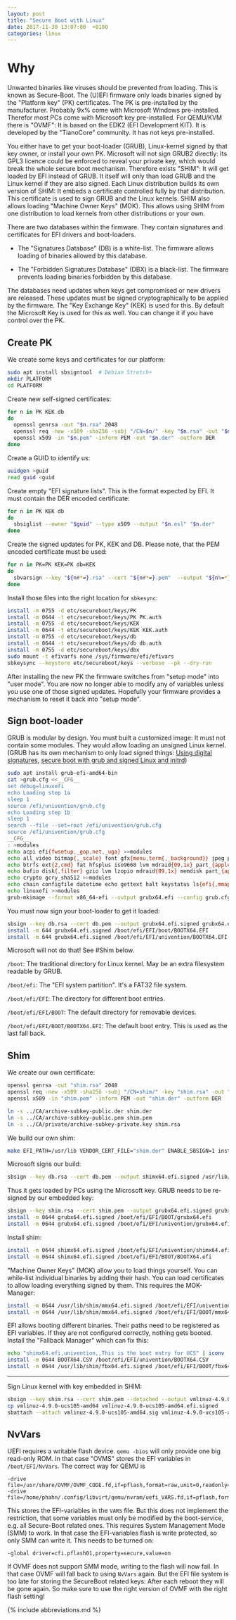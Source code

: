 ```yaml
---
layout: post
title: "Secure Boot with Linux"
date: 2017-11-30 13:07:00  +0100
categories: linux
---
```


Why
===
Unwanted binaries like viruses should be prevented from loading.
This is known as Secure-Boot.
The (U)EFI firmware only loads binaries signed by the "Platform key" (PK) certificates.
The PK is pre-installed by the manufacturer.
Probably 9x% come with Microsoft Windows pre-installed.
Therefor most PCs come with Microsoft key pre-installed.
For QEMU/KVM there is "OVMF":
It is based on the EDK2 (EFI Development KIT).
It is developed by the "TianoCore" community.
It has not keys pre-installed.

You either have to get your boot-loader (GRUB), Linux-kernel signed by that key owner, or install your own PK.
Microsoft will not sign GRUB2 directly:
Its GPL3 licence could be enforced to reveal your private key, which would break the whole secure boot mechanism.
Therefore exists "SHIM":
It will get loaded by EFI instead of GRUB.
It itself will only than load GRUB and the Linux kernel if they are also signed.
Each Linux distribution builds its own version of SHIM:
It embeds a certificate controlled fully by that distribution.
This certificate is used to sign GRUB and the Linux kernels.
SHIM also allows loading "Machine Owner Keys" (MOK).
This allows using SHIM from one distribution to load kernels from other distributions or your own.

There are two databases within the firmware.
They contain signatures and certificates for EFI drivers and boot-loaders.

* The "Signatures Database" (DB) is a white-list.
  The firmware allows loading of binaries allowed by this database.

* The "Forbidden Signatures Database" (DBX) is a black-list.
  The firmware prevents loading binaries forbidden by this database.

The databases need updates when keys get compromised or new drivers are released.
These updates must be signed cryptographically to be applied by the firmware.
The "Key Exchange Key" (KEK) is used for this.
By default the Microsoft Key is used for this as well.
You can change it if you have control over the PK.

Create PK
---------
We create some keys and certificates for our platform:

```bash
sudo apt install sbsigntool  # Debian Stretch+
mkdir PLATFORM
cd PLATFORM
```

Create new self-signed certificates:

```bash
for n in PK KEK db
do
  openssl genrsa -out "$n.rsa" 2048
  openssl req -new -x509 -sha256 -subj "/CN=$n/" -key "$n.rsa" -out "$n.pem" -days 7300
  openssl x509 -in "$n.pem" -inform PEM -out "$n.der" -outform DER
done
```

Create a GUID to identify us:

```bash
uuidgen >guid
read guid <guid
```

Create empty "EFI signature lists".
This is the format expected by EFI.
It must contain the DER encoded certificate:

```bash
for n in PK KEK db
do
  sbsiglist --owner "$guid" --type x509 --output "$n.esl" "$n.der"
done
```

Create the signed updates for PK, KEK and DB.
Please note, that the PEM encoded certificate must be used:

```bash
for n in PK=PK KEK=PK db=KEK
do
  sbvarsign --key "${n#*=}.rsa" --cert "${n#*=}.pem"  --output "${n%=*}.auth" "${n%=*}" "${n%=*}.esl"
done
```

Install those files into the right location for `sbkesync`:

```bash
install -m 0755 -d etc/secureboot/keys/PK
install -m 0644 -t etc/secureboot/keys/PK PK.auth
install -m 0755 -d etc/secureboot/keys/KEK
install -m 0644 -t etc/secureboot/keys/KEK KEK.auth
install -m 0755 -d etc/secureboot/keys/db
install -m 0644 -t etc/secureboot/keys/db db.auth
install -m 0755 -d etc/secureboot/keys/dbx
sudo mount -t efivarfs none /sys/firmware/efi/efivars
sbkeysync --keystore etc/secureboot/keys --verbose --pk --dry-run
```

After installing the new PK the firmware switches from "setup mode" into "user mode".
You are now no longer able to modify any of variables unless you use one of those signed updates.
Hopefully your firmware provides a mechanism to reset it back into "setup mode".

Sign boot-loader
----------------
GRUB is modular by design.
You must built a customized image:
It must not contain some modules.
They would allow loading an unsigned Linux kernel.
(GRUB has its own mechanism to only load signed things: [Using digital signatures](https://www.gnu.org/software/grub/manual/grub/html_node/Using-digital-signatures.html#Using-digital-signatures), [secure boot with grub and signed Linux and initrd](https://ruderich.org/simon/notes/secure-boot-with-grub-and-signed-linux-and-initrd))

```bash
sudo apt install grub-efi-amd64-bin
cat >grub.cfg <<__CFG__
set debug=linuxefi
echo Loading step 1a
sleep 1
source /efi/univention/grub.cfg
echo Loading step 1b
sleep 1
search --file --set=root /efi/univention/grub.cfg
source /efi/univention/grub.cfg
__CFG__
: >modules
echo acpi efi{fwsetup,_gop,net,_uga} >>modules
echo all_video bitmap{,_scale} font gfx{menu,term{,_background}} jpeg png video{,_bochs,_cirrus,_colors,_fb} >>modules
echo btrfs ext{2,cmd} fat hfsplus iso9660 lvm mdraid{09,1x} part_{apple,gpt,msdos} >>modules
echo bufio disk{,filter} gzio lvm lzopio mdraid{09,1x} memdisk part_{apple,gpt,msdos} search{,_fs_{file,uuid},_label} >>modules
echo crypto gcry_sha512 >>modules
echo chain configfile datetime echo gettext halt keystatus ls{efi{,mmap,systab},sal} loadenv minicmd mmap net normal {password_,}pbkdf2 priority_queue reboot relocator sleep terminal test trig true >>modules
echo linuxefi >>modules
grub-mkimage --format x86_64-efi --output grubx64.efi --config grub.cfg --directory /usr/lib/grub/x86_64-efi --prefix /efi/boot $(<modules)
```

You must now sign your boot-loader to get it loaded:

```bash
sbsign --key db.rsa --cert db.pem --output grubx64.efi.signed grubx64.efi
install -m 644 grubx64.efi.signed /boot/efi/EFI/boot/BOOTX64.EFI
install -m 644 grubx64.efi.signed /boot/efi/EFI/univention/BOOTX64.EFI
```

Microsoft will not do that!
See #Shim below.

`/boot`:
	The traditional directory for Linux kernel.
	May be an extra filesystem readable by GRUB.

`/boot/efi`:
	The "EFI system partition".
	It's a FAT32 file system.

`/boot/efi/EFI`:
	The directory for different boot entries.

`/boot/efi/EFI/BOOT`:
	The default directory for removable devices.

`/boot/efi/EFI/BOOT/BOOTX64.EFI`:
	The default boot entry.
	This is used as the last fall back.

Shim
----
We create our own certificate:

```bash
openssl genrsa -out "shim.rsa" 2048
openssl req -new -x509 -sha256 -subj "/CN=shim/" -key "shim.rsa" -out "shim.pem" -days 7300
openssl x509 -in "shim.pem" -inform PEM -out "shim.der" -outform DER

ln -s ../CA/archive-subkey-public.der shim.der
ln -s ../CA/archive-subkey-public.pem shim.pem
ln -s ../CA/private/archive-subkey-private.key shim.rsa
```

We build our own shim:

```bash
make EFI_PATH=/usr/lib VENDOR_CERT_FILE="shim.der" ENABLE_SBSIGN=1 install-as-data
```

Microsoft signs our build:

```bash
sbsign --key db.rsa --cert db.pem --output shimx64.efi.signed /usr/lib/shim/shimx64.efi
```

Thus it gets loaded by PCs using the Microsoft key.
GRUB needs to be re-signed by our embedded key:

```bash
sbsign --key shim.rsa --cert shim.pem --output grubx64.efi.signed grubx64.efi
install -m 0644 grubx64.efi.signed /boot/efi/EFI/BOOT/grubx64.efi
install -m 0644 grubx64.efi.signed /boot/efi/EFI/univention/grubx64.efi
```

Install shim:

```bash
install -m 0644 shimx64.efi.signed /boot/efi/EFI/univention/shimx64.efi
install -m 0644 shimx64.efi.signed /boot/efi/EFI/BOOT/BOOTX64.efi
```

"Machine Owner Keys" (MOK) allow you to load things yourself.
You can while-list individual binaries by adding their hash.
You can load certificates to allow loading everything signed by them.
This requires the MOK-Manager:

```bash
install -m 0644 /usr/lib/shim/mmx64.efi.signed /boot/efi/EFI/univention/mmx64.efi
install -m 0644 /usr/lib/shim/mmx64.efi.signed /boot/efi/EFI/BOOT/mmx64.efi
```

EFI allows booting different binaries.
Their paths need to be registered as EFI variables.
If they are not configured correctly, nothing gets booted.
Install the "Fallback Manager" which can fix this:

```bash
echo "shimx64.efi,univention,,This is the boot entry for UCS" | iconv -t UCS-2LE >BOOTX64.CSV
install -m 0644 BOOTX64.CSV /boot/efi/EFI/univention/BOOTX64.CSV
install -m 0644 /usr/lib/shim/fbx64.efi.signed /boot/efi/EFI/BOOT/fbx64.efi
```

-----

Sign Linux kernel with key embedded in SHIM:

```bash
sbsign --key shim.rsa --cert shim.pem --detached --output vmlinuz-4.9.0-ucs105-amd64.sig vmlinuz-4.9.0-ucs105-amd64
cp vmlinuz-4.9.0-ucs105-amd64 vmlinuz-4.9.0-ucs105-amd64.efi.signed
sbattach --attach vmlinuz-4.9.0-ucs105-amd64.sig vmlinuz-4.9.0-ucs105-amd64.efi.signed
```

NvVars
------
UEFI requires a writable flash device.
`qemu -bios` will only provide one big read-only ROM.
In that case "OVMS" stores the EFI variables in `/boot/EFI/NvVars`.
The correct way for QEMU is
```
-drive file=/usr/share/OVMF/OVMF_CODE.fd,if=pflash,format=raw,unit=0,readonly=on
-drive file=/home/phahn/.config/libvirt/qemu/nvram/uefi_VARS.fd,if=pflash,format=raw,unit=1
```
This stores the EFI-variables in the `VARS` file.
But this does not implement the restriction, that some variables must only be modified by the boot-service, e.g. all Secure-Boot related ones.
This requires System Management Mode (SMM) to work.
In that case the EFI-variables flash is write protected, so only SMM can write it.
This needs to be turned on:
```
-global driver=cfi.pflash01,property=secure,value=on
```
If OVMF does not support SMM mode, writing to the flash will now fail.
In that case OVMF will fall back to using `NvVars` again.
But the EFI file system is too late for storing the SecureBoot related keys:
After each reboot they will be gone again.
So make sure to use the right version of OVMF with the right flash setting!

{% include abbreviations.md %}
